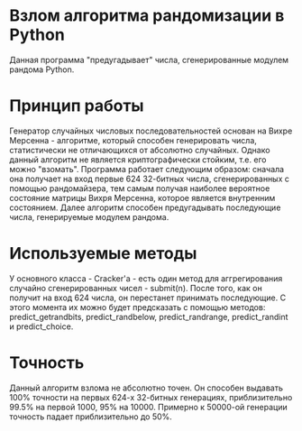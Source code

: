 # Взлом алгоритма рандомизации в Python

Данная программа "предугадывает" числа, сгенерированные модулем рандома Python.

# Принцип работы

Генератор случайных числовых последовательностей основан на Вихре Мерсенна - алгоритме, который способен генерировать числа, статистически не отличающихся от абсолютно случайных. Однако данный алгоритм не является криптографически стойким, т.е. его можно "взомать".
Программа работает следующим образом: сначала она получает на вход первые 624 32-битных числа, сгенерированных с помощью рандомайзера, тем самым получая наиболее вероятное состояние матрицы Вихря Мерсенна, которое является внутренним состоянием. Далее алгоритм способен предугадывать последующие числа, генерируемые модулем рандома.

# Используемые методы

У основного класса - Cracker'а - есть один метод для аггрегирования случайно сгенерированных чисел - submit(n). После того, как он получит на вход 624 числа, он перестанет принимать последующие. С этого момента их можно будет предсказать с помощью методов: predict_getrandbits, predict_randbelow, predict_randrange, predict_randint и predict_choice.

# Точность 

Данный алгоритм взлома не абсолютно точен. Он способен выдавать 100% точности на первых 624-х 32-битных генерациях, приблизительно 99.5% на первой 1000, 95% на 10000. Примерно к 50000-ой генерации точность падает приблизительно до 50%.
